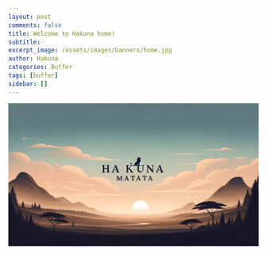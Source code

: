 ```yaml
---
layout: post
comments: false
title: Welcome to Hakuna home!
subtitle: 
excerpt_image: /assets/images/banners/home.jpg
author: Hakuna
categories: Buffer
tags: [buffer]
sidebar: []
---
```


![](/assets/images/banners/home.jpg)
